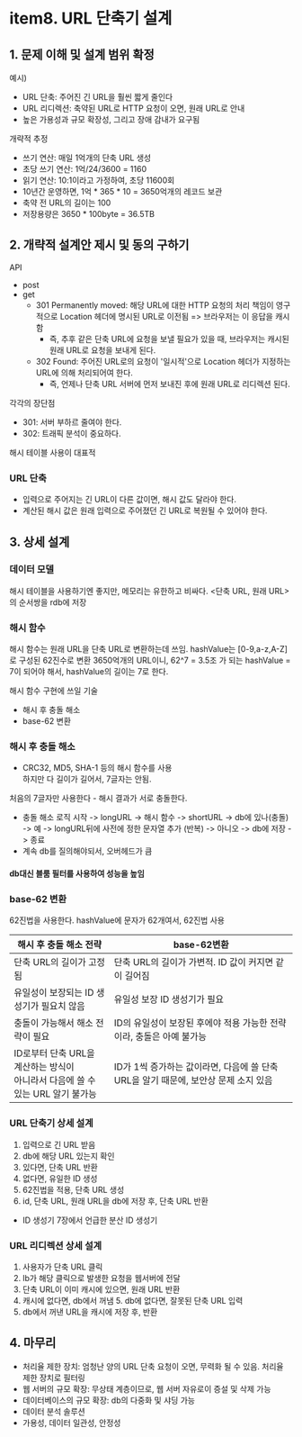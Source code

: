 # item8. URL 단축기 설계

## 1. 문제 이해 및 설계 범위 확정
예시)
- URL 단축: 주어진 긴 URL을 훨씬 짧게 줄인다
- URL 리디렉션: 축약된 URL로 HTTP 요청이 오면, 원래 URL로 안내
- 높은 가용성과 규모 확장성, 그리고 장애 감내가 요구됨

개략적 추정
- 쓰기 연산: 매일 1억개의 단축 URL 생성
- 초당 쓰기 연산: 1억/24/3600 = 1160
- 읽기 연산: 10:1이라고 가정하여, 초당 11600회
- 10년간 운영하면, 1억 * 365 * 10 = 3650억개의 레코드 보관
- 축약 전 URL의 길이는 100
- 저장용량은 3650 * 100byte = 36.5TB

## 2. 개략적 설계안 제시 및 동의 구하기
API
- post
- get
  - 301 Permanently moved: 해당 URL에 대한 HTTP 요청의 처리 책임이 영구적으로 Location 헤더에 명시된 URL로 이전됨 => 브라우저는 이 응답을 캐시 함
    - 즉, 추후 같은 단축 URL에 요청을 보낼 필요가 있을 때, 브라우저는 캐시된 원래 URL로 요청을 보내게 된다.
  - 302 Found: 주어진 URL로의 요청이 '일시적'으로 Location 헤더가 지정하는 URL에 의해 처리되어여 한다.
    - 즉, 언제나 단축 URL 서버에 먼저 보내진 후에 원래 URL로 리디렉션 된다.

각각의 장단점
- 301: 서버 부하르 줄여야 한다.
- 302: 트래픽 분석이 중요하다.

해시 테이블 사용이 대표적

### URL 단축
- 입력으로 주어지는 긴 URL이 다른 값이면, 해시 값도 달라야 한다.
- 계산된 해시 값은 원래 입력으로 주어졌던 긴 URL로 복원될 수 있어야 한다.

## 3. 상세 설계
### 데이터 모델
해시 테이블을 사용하기엔 좋지만, 메모리는 유한하고 비싸다.
<단축 URL, 원래 URL>의 순서쌍을 rdb에 저장

### 해시 함수
해시 함수는 원래 URL을 단축 URL로 변환하는데 쓰임.
hashValue는 [0-9,a-z,A-Z]로 구성된 62진수로 변환
3650억개의 URL이니,
62^7 = 3.5조 가 되는 hashValue = 7이 되어야 해서, hashValue의 길이는 7로 한다.

해시 함수 구현에 쓰일 기술
- 해시 후 충돌 해소
- base-62 변환

### 해시 후 충돌 해소
- CRC32, MD5, SHA-1 등의 해시 함수를 사용  
하지만 다 길이가 길어서, 7글자는 안됨.

처음의 7글자만 사용한다 - 해시 결과가 서로 충돌한다.
- 충돌 해소 로직
시작 -> longURL -> 해시 함수 -> shortURL -> db에 있나(충돌) -> 예 -> longURL뒤에 사전에 정한 문자열 추가 (반복)
                                                        -> 아니오 -> db에 저장 -> 종료
- 계속 db를 질의해야되서, 오버헤드가 큼

#### db대신 블룸 필터를 사용하여 성능을 높임

### base-62 변환
62진법을 사용한다.
hashValue에 문자가 62개여서, 62진법 사용

| 해시 후 충돌 해소 전략                                          | base-62변환                                            |
|--------------------------------------------------------|------------------------------------------------------|
| 단축 URL의 길이가 고정됨                                        | 단축 URL의 길이가 가변적. ID 값이 커지면 같이 길어짐                    |
| 유일성이 보장되는 ID 생성기가 필요치 않음                               | 유일성 보장 ID 생성기가 필요                                    |
| 충돌이 가능해서 해소 전략이 필요                                     | ID의 유일성이 보장된 후에야 적용 가능한 전략이라, 충돌은 아예 불가능             |
| ID로부터 단축 URL을 계산하는 방식이 <br/>아니라서 다음에 쓸 수 있는 URL 알기 불가능 | ID가 1씩 증가하는 값이라면, 다음에 쓸 단축 URL을 알기 때문에, 보안상 문제 소지 있음 |


### URL 단축기 상세 설계
1. 입력으로 긴 URL 받음
2. db에 해당 URL 있는지 확인
3. 있다면, 단축 URL 반환
4. 없다면, 유일한 ID 생성
5. 62진법을 적용, 단축 URL 생성
6. id, 단축 URL, 원래 URL을 db에 저장 후, 단축 URL 반환

- ID 생성기
7장에서 언급한 분산 ID 생성기

### URL 리디렉션 상세 설계
1. 사용자가 단축 URL 클릭
2. lb가 해당 클릭으로 발생한 요청을 웹서버에 전달
3. 단축 URL이 이미 캐시에 있으면, 원래 URL 반환
4. 캐시에 없다면, db에서 꺼냄 
   5. db에 없다면, 잘못된 단축 URL 입력
6. db에서 꺼낸 URL을 캐시에 저장 후, 반환

## 4. 마무리
- 처리율 제한 장치: 엄청난 양의 URL 단축 요청이 오면, 무력화 될 수 있음. 처리율 제한 장치로 필터링
- 웹 서버의 규모 확장: 무상태 계층이므로, 웹 서버 자유로이 증설 및 삭제 가능
- 데이터베이스의 규모 확장: db의 다중화 및 샤딩 가능
- 데이터 분석 솔루션
- 가용성, 데이터 일관성, 안정성
